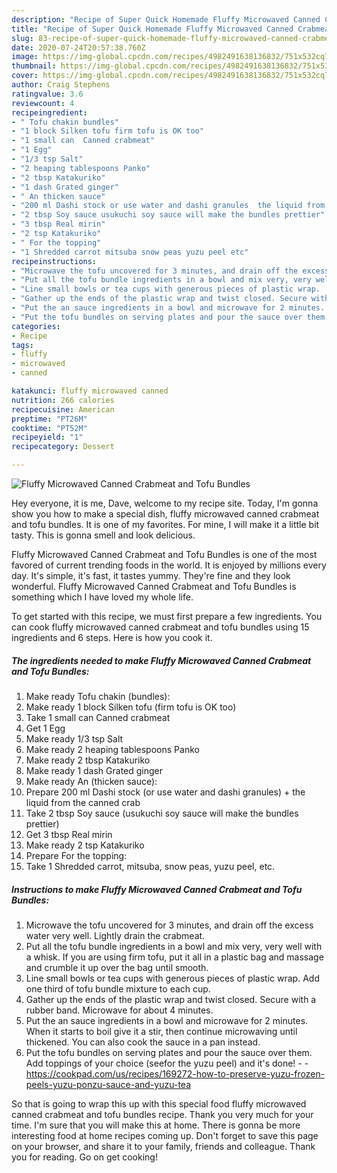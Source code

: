 ```yaml
---
description: "Recipe of Super Quick Homemade Fluffy Microwaved Canned Crabmeat and Tofu Bundles"
title: "Recipe of Super Quick Homemade Fluffy Microwaved Canned Crabmeat and Tofu Bundles"
slug: 83-recipe-of-super-quick-homemade-fluffy-microwaved-canned-crabmeat-and-tofu-bundles
date: 2020-07-24T20:57:38.760Z
image: https://img-global.cpcdn.com/recipes/4982491638136832/751x532cq70/fluffy-microwaved-canned-crabmeat-and-tofu-bundles-recipe-main-photo.jpg
thumbnail: https://img-global.cpcdn.com/recipes/4982491638136832/751x532cq70/fluffy-microwaved-canned-crabmeat-and-tofu-bundles-recipe-main-photo.jpg
cover: https://img-global.cpcdn.com/recipes/4982491638136832/751x532cq70/fluffy-microwaved-canned-crabmeat-and-tofu-bundles-recipe-main-photo.jpg
author: Craig Stephens
ratingvalue: 3.6
reviewcount: 4
recipeingredient:
- " Tofu chakin bundles"
- "1 block Silken tofu firm tofu is OK too"
- "1 small can  Canned crabmeat"
- "1 Egg"
- "1/3 tsp Salt"
- "2 heaping tablespoons Panko"
- "2 tbsp Katakuriko"
- "1 dash Grated ginger"
- " An thicken sauce"
- "200 ml Dashi stock or use water and dashi granules  the liquid from the canned crab"
- "2 tbsp Soy sauce usukuchi soy sauce will make the bundles prettier"
- "3 tbsp Real mirin"
- "2 tsp Katakuriko"
- " For the topping"
- "1 Shredded carrot mitsuba snow peas yuzu peel etc"
recipeinstructions:
- "Microwave the tofu uncovered for 3 minutes, and drain off the excess water very well. Lightly drain the crabmeat."
- "Put all the tofu bundle ingredients in a bowl and mix very, very well with a whisk. If you are using firm tofu, put it all in a plastic bag and massage and crumble it up over the bag until smooth."
- "Line small bowls or tea cups with generous pieces of plastic wrap.  Add one third of tofu bundle mixture to each cup."
- "Gather up the ends of the plastic wrap and twist closed. Secure with a rubber band. Microwave for about 4 minutes."
- "Put the an sauce ingredients in a bowl and microwave for 2 minutes. When it starts to boil give it a stir, then continue microwaving until thickened. You can also cook the sauce in a pan instead."
- "Put the tofu bundles on serving plates and pour the sauce over them. Add toppings of your choice (seefor the yuzu peel) and it&#39;s done!  https://cookpad.com/us/recipes/169272-how-to-preserve-yuzu-frozen-peels-yuzu-ponzu-sauce-and-yuzu-tea"
categories:
- Recipe
tags:
- fluffy
- microwaved
- canned

katakunci: fluffy microwaved canned 
nutrition: 266 calories
recipecuisine: American
preptime: "PT26M"
cooktime: "PT52M"
recipeyield: "1"
recipecategory: Dessert

---
```



![Fluffy Microwaved Canned Crabmeat and Tofu Bundles](https://img-global.cpcdn.com/recipes/4982491638136832/751x532cq70/fluffy-microwaved-canned-crabmeat-and-tofu-bundles-recipe-main-photo.jpg)

Hey everyone, it is me, Dave, welcome to my recipe site. Today, I'm gonna show you how to make a special dish, fluffy microwaved canned crabmeat and tofu bundles. It is one of my favorites. For mine, I will make it a little bit tasty. This is gonna smell and look delicious.

Fluffy Microwaved Canned Crabmeat and Tofu Bundles is one of the most favored of current trending foods in the world. It is enjoyed by millions every day. It's simple, it's fast, it tastes yummy. They're fine and they look wonderful. Fluffy Microwaved Canned Crabmeat and Tofu Bundles is something which I have loved my whole life.




To get started with this recipe, we must first prepare a few ingredients. You can cook fluffy microwaved canned crabmeat and tofu bundles using 15 ingredients and 6 steps. Here is how you cook it.

<!--inarticleads1-->

##### The ingredients needed to make Fluffy Microwaved Canned Crabmeat and Tofu Bundles:

1. Make ready  Tofu chakin (bundles):
1. Make ready 1 block Silken tofu (firm tofu is OK too)
1. Take 1 small can  Canned crabmeat
1. Get 1 Egg
1. Make ready 1/3 tsp Salt
1. Make ready 2 heaping tablespoons Panko
1. Make ready 2 tbsp Katakuriko
1. Make ready 1 dash Grated ginger
1. Make ready  An (thicken sauce):
1. Prepare 200 ml Dashi stock (or use water and dashi granules) + the liquid from the canned crab
1. Take 2 tbsp Soy sauce (usukuchi soy sauce will make the bundles prettier)
1. Get 3 tbsp Real mirin
1. Make ready 2 tsp Katakuriko
1. Prepare  For the topping:
1. Take 1 Shredded carrot, mitsuba, snow peas, yuzu peel, etc.




<!--inarticleads2-->

##### Instructions to make Fluffy Microwaved Canned Crabmeat and Tofu Bundles:

1. Microwave the tofu uncovered for 3 minutes, and drain off the excess water very well. Lightly drain the crabmeat.
1. Put all the tofu bundle ingredients in a bowl and mix very, very well with a whisk. If you are using firm tofu, put it all in a plastic bag and massage and crumble it up over the bag until smooth.
1. Line small bowls or tea cups with generous pieces of plastic wrap.  Add one third of tofu bundle mixture to each cup.
1. Gather up the ends of the plastic wrap and twist closed. Secure with a rubber band. Microwave for about 4 minutes.
1. Put the an sauce ingredients in a bowl and microwave for 2 minutes. When it starts to boil give it a stir, then continue microwaving until thickened. You can also cook the sauce in a pan instead.
1. Put the tofu bundles on serving plates and pour the sauce over them. Add toppings of your choice (seefor the yuzu peel) and it&#39;s done! -  - https://cookpad.com/us/recipes/169272-how-to-preserve-yuzu-frozen-peels-yuzu-ponzu-sauce-and-yuzu-tea




So that is going to wrap this up with this special food fluffy microwaved canned crabmeat and tofu bundles recipe. Thank you very much for your time. I'm sure that you will make this at home. There is gonna be more interesting food at home recipes coming up. Don't forget to save this page on your browser, and share it to your family, friends and colleague. Thank you for reading. Go on get cooking!
